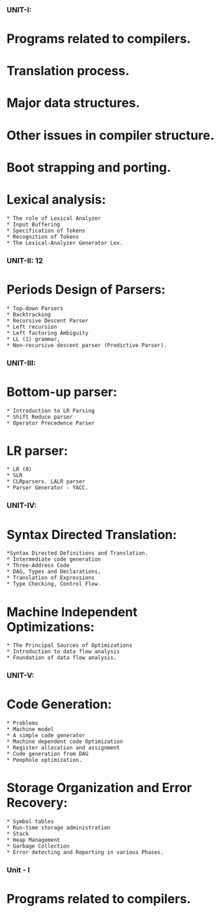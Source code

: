 ### UNIT-I:
# Programs related to compilers.
# Translation process.
# Major data structures.
# Other issues in compiler structure.
# Boot strapping and porting.
# Lexical analysis:
    * The role of Lexical Analyzer
    * Input Buffering
    * Specification of Tokens
    * Recognition of Tokens
    * The Lexical-Analyzer Generator Lex.

### UNIT-II: 12
# Periods Design of Parsers:
    * Top-down Parsers
    * Backtracking
    * Recursive Descent Parser
    * Left recursion
    * Left factoring Ambiguity
    * LL (1) grammar,
    * Non-recursive descent parser (Predictive Parser).

### UNIT-III:
# Bottom-up parser:
    * Introduction to LR Parsing
    * Shift Reduce parser
    * Operator Precedence Parser
# LR parser:
    * LR (0)
    * SLR
    * CLRparsers. LALR parser
    * Parser Generator - YACC.

### UNIT-IV:
# Syntax Directed Translation:
    *Syntax Directed Definitions and Translation.
    * Intermediate code generation
    * Three-Address Code
    * DAG, Types and Declarations,
    * Translation of Expressions
    * Type Checking, Control Flow.
# Machine Independent Optimizations:
    * The Principal Sources of Optimizations
    * Introduction to data flow analysis
    * Foundation of data flow analysis.

### UNIT-V:
# Code Generation:
    * Problems
    * Machine model
    * A simple code generator
    * Machine dependent code Optimization
    * Register allocation and assignment
    * Code generation from DAG
    * Peephole optimization.
# Storage Organization and Error Recovery:
    * Symbol tables
    * Run-time storage administration
    * Stack
    * Heap Management
    * Garbage Collection
    * Error detecting and Reporting in various Phases.



### Unit - I
# Programs related to compilers.

